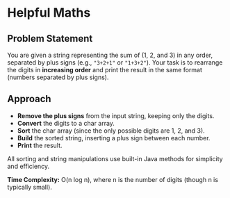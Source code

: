 # Helpful Maths

## Problem Statement

You are given a string representing the sum of (1, 2, and 3) in any order, separated by plus signs (e.g., `"3+2+1"` or `"1+3+2"`). Your task is to rearrange the digits in **increasing order** and print the result in the same format (numbers separated by plus signs).

## Approach

- **Remove the plus signs** from the input string, keeping only the digits.
- **Convert** the digits to a char array.
- **Sort** the char array (since the only possible digits are 1, 2, and 3).
- **Build** the sorted string, inserting a plus sign between each number.
- **Print** the result.

All sorting and string manipulations use built-in Java methods for simplicity and efficiency.

**Time Complexity:** O(n log n), where n is the number of digits (though n is typically small).
